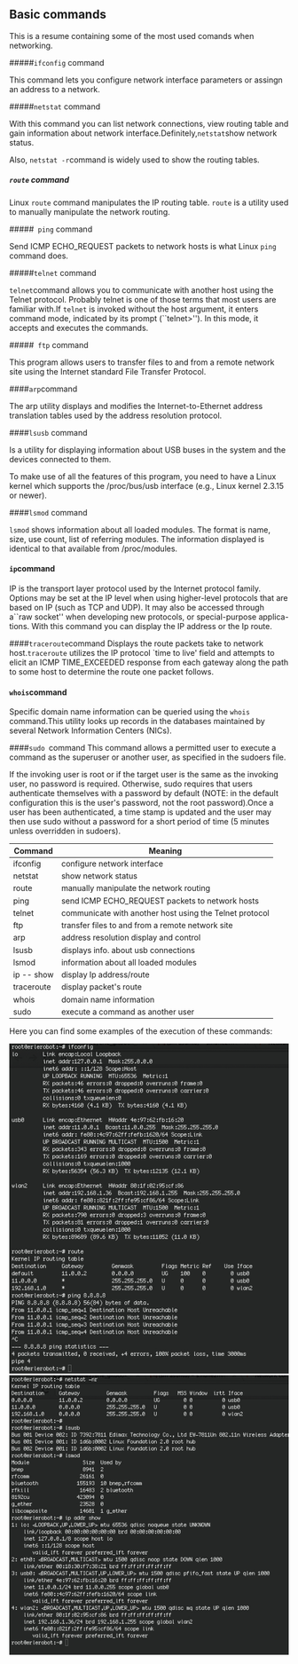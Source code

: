 ## Basic commands

This is a resume containing some of the most used comands when networking.

#####`ifconfig` command

This command lets you configure network interface parameters or assingn an address to a network.

#####`netstat` command

With this command you can list network connections, view routing table and gain information about network interface.Definitely,`netstat`show network status.

Also, `netstat -r`command is widely used to
show the routing tables.

##### `route` command

Linux `route` command manipulates the IP routing table. `route` is a utility used to manually manipulate the network routing.

#####` ping` command

Send ICMP ECHO_REQUEST packets to network hosts is what Linux `ping` command does.

#####`telnet` command

`telnet`command allows you to communicate with another host using the Telnet protocol. Probably telnet is one of those terms that most users are familiar with.If `telnet` is invoked without the host argument, it enters command mode, indicated by its prompt (``telnet>'').  In this mode, it accepts and executes the commands.

#####` ftp` command

This program allows users to transfer files to and from a remote network site using the Internet standard File Transfer Protocol.

####`arp`command

The arp utility displays and modifies the Internet-to-Ethernet address translation tables used by the address resolution protocol.

####`lsusb` command

 Is  a  utility for displaying information about USB buses in the system and the devices connected to them.

To make use of all the features of this program, you  need  to  have  a Linux  kernel  which  supports the /proc/bus/usb interface (e.g., Linux kernel 2.3.15 or newer).

####`lsmod` command

`lsmod` shows information about all loaded modules.
The format is name, size, use count, list of referring modules. The information displayed is identical to that available from /proc/modules.

#### `ip`command

IP is the transport layer protocol used by the Internet protocol family. Options may be set at the IP level when using higher-level protocols that are based on IP (such as TCP and UDP).  It may also be accessed through a``raw socket'' when developing new protocols, or special-purpose applica-tions.
With this command you can display the IP address or the Ip route.

####`traceroute`command
Displays the route packets take to network host.`traceroute` utilizes the IP protocol `time to live' field and attempts to elicit an ICMP TIME_EXCEEDED response from each gateway along the path to some host to determine the route one packet follows.

#### `whois`command

Specific domain name information can be queried using the `whois` command.This utility looks up records in the databases maintained by several Network Information Centers (NICs).

####`sudo `command
This command allows a permitted user to execute a command as the superuser or another user, as specified in the sudoers file.

If the invoking user is root or if the target user is the same as the invoking user, no password is required.  Otherwise, sudo requires that users authenticate themselves with a password by default (NOTE: in the default configuration this is the user's password, not the root password).Once a user has been authenticated, a time stamp is updated and the user may then use sudo without a password for a short period of time (5 minutes unless overridden in sudoers).


|**Command**|**Meaning**|
|-------------|------------|
|ifconfig |configure network interface|
|netstat | show network status|
|route|manually manipulate the network routing|
|ping|send ICMP ECHO_REQUEST packets to network hosts|
|telnet|communicate with another host using the Telnet protocol|
|ftp|transfer files to and from a remote network site|
|arp|address resolution display and control|
|lsusb|displays info. about usb connections|
|lsmod| information about all loaded modules|
|ip -- show|display Ip address/route|
|traceroute|display packet's route|
|whois|domain name information|
|sudo |execute a command as another user|




Here you can find some examples of the execution of these commands:



![commands](img1/com1.jpg)
![commands1](img1/com2.jpg)

